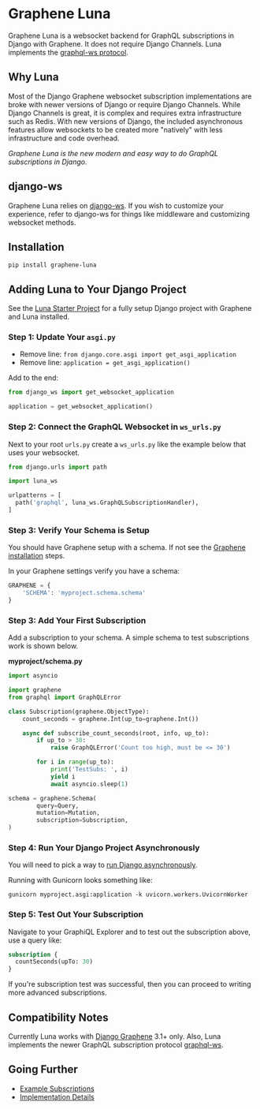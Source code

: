 # Graphene Luna

Graphene Luna is a websocket backend for GraphQL subscriptions in Django with Graphene. It does not require
Django Channels. Luna implements the [graphql-ws protocol](https://github.com/enisdenjo/graphql-ws/blob/master/PROTOCOL.md).

## Why Luna

Most of the Django Graphene websocket subscription implementations are broke with newer versions of Django or require Django Channels. While Django Channels is great, it is complex and requires extra infrastructure such as Redis. With new versions of Django, the included asynchronous features allow websockets to be created more "natively" with less infrastructure and code overhead.

*Graphene Luna is the new modern and easy way to do GraphQL subscriptions in Django.*

## django-ws

Graphene Luna relies on [django-ws](https://github.com/pizzapanther/django-ws). If you wish to customize your experience, refer to django-ws for things like middleware and customizing websocket methods.

## Installation

`pip install graphene-luna`

## Adding Luna to Your Django Project

See the [Luna Starter Project](https://github.com/cognitive-space/graphene-luna-starter) for a fully setup Django project with Graphene and Luna installed.

### Step 1: Update Your `asgi.py`

- Remove line: `from django.core.asgi import get_asgi_application`
- Remove line: `application = get_asgi_application()`

Add to the end:

```python
from django_ws import get_websocket_application

application = get_websocket_application()
```

### Step 2: Connect the GraphQL Websocket in `ws_urls.py`

Next to your root `urls.py` create a `ws_urls.py` like the example below that uses your websocket.

```python
from django.urls import path

import luna_ws

urlpatterns = [
  path('graphql', luna_ws.GraphQLSubscriptionHandler),
]
```

### Step 3: Verify Your Schema is Setup

You should have Graphene setup with a schema. If not see the [Graphene installation](https://docs.graphene-python.org/projects/django/en/latest/installation/) steps.

In your Graphene settings verify you have a schema:

```python
GRAPHENE = {
    'SCHEMA': 'myproject.schema.schema'
}
```

### Step 3: Add Your First Subscription

Add a subscription to your schema. A simple schema to test subscriptions work is shown below.


**myproject/schema.py**

```python
import asyncio

import graphene
from graphql import GraphQLError

class Subscription(graphene.ObjectType):
    count_seconds = graphene.Int(up_to=graphene.Int())

    async def subscribe_count_seconds(root, info, up_to):
        if up_to > 30:
            raise GraphQLError('Count too high, must be <= 30')

        for i in range(up_to):
            print('TestSubs: ', i)
            yield i
            await asyncio.sleep(1)

schema = graphene.Schema(
		query=Query,
		mutation=Mutation,
		subscription=Subscription,
)
```

### Step 4: Run Your Django Project Asynchronously

You will need to pick a way to [run Django asynchronously](https://docs.djangoproject.com/en/4.1/howto/deployment/asgi/).

Running with Gunicorn looks something like:

`gunicorn myproject.asgi:application -k uvicorn.workers.UvicornWorker`

### Step 5: Test Out Your Subscription

Navigate to your GraphiQL Explorer and to test out the subscription above, use a query like:

```graphql
subscription {
  countSeconds(upTo: 30)
}
```

If you're subscription test was successful, then you can proceed to writing more advanced subscriptions.

## Compatibility Notes

Currently Luna works with [Django Graphene](https://github.com/graphql-python/graphene-django) 3.1+ only. Also, Luna implements the newer GraphQL subscription protocol [graphql-ws](https://github.com/enisdenjo/graphql-ws/blob/master/PROTOCOL.md).

## Going Further

- [Example Subscriptions](docs/subs-examples.md)
- [Implementation Details](docs/details.md)
